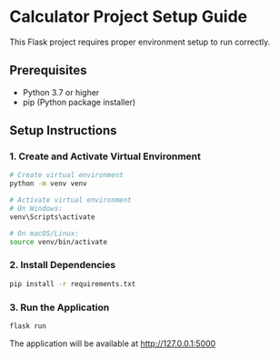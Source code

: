 # Calculator Project Setup Guide

This Flask project requires proper environment setup to run correctly.

## Prerequisites

- Python 3.7 or higher
- pip (Python package installer)

## Setup Instructions

### 1. Create and Activate Virtual Environment

```bash
# Create virtual environment
python -m venv venv

# Activate virtual environment
# On Windows:
venv\Scripts\activate

# On macOS/Linux:
source venv/bin/activate
```

### 2. Install Dependencies

```bash
pip install -r requirements.txt
```

### 3. Run the Application

```bash
flask run
```

The application will be available at http://127.0.0.1:5000

